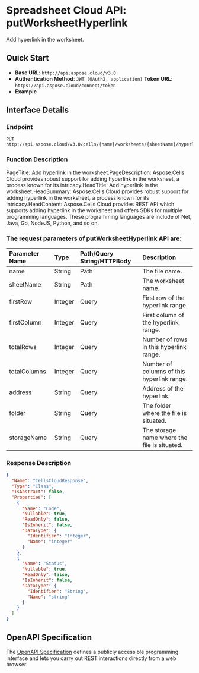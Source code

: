 # **Spreadsheet Cloud API: putWorksheetHyperlink**

Add hyperlink in the worksheet. 


## **Quick Start**

- **Base URL**: `http://api.aspose.cloud/v3.0`
- **Authentication Method**: `JWT (OAuth2, application)`  **Token URL**: `https://api.aspose.cloud/connect/token`
- **Example** 

## **Interface Details**

### **Endpoint** 

```
PUT http://api.aspose.cloud/v3.0/cells/{name}/worksheets/{sheetName}/hyperlinks
```
### **Function Description**
PageTitle: Add hyperlink in the worksheet.PageDescription: Aspose.Cells Cloud provides robust support for adding hyperlink in the worksheet, a process known for its intricacy.HeadTitle: Add hyperlink in the worksheet.HeadSummary: Aspose.Cells Cloud provides robust support for adding hyperlink in the worksheet, a process known for its intricacy.HeadContent: Aspose.Cells Cloud provides REST API which supports adding hyperlink in the worksheet and offers SDKs for multiple programming languages. These programming languages are include of Net, Java, Go, NodeJS, Python, and so on.

### The request parameters of **putWorksheetHyperlink** API are: 

| Parameter Name | Type | Path/Query String/HTTPBody | Description | 
| :- | :- | :- |:- | 
|name|String|Path|The file name.|
|sheetName|String|Path|The worksheet name.|
|firstRow|Integer|Query|First row of the hyperlink range.|
|firstColumn|Integer|Query|First column of the hyperlink range.|
|totalRows|Integer|Query|Number of rows in this hyperlink range.|
|totalColumns|Integer|Query|Number of columns of this hyperlink range.|
|address|String|Query|Address of the hyperlink.|
|folder|String|Query|The folder where the file is situated.|
|storageName|String|Query|The storage name where the file is situated.|

### **Response Description**
```json
{
  "Name": "CellsCloudResponse",
  "Type": "Class",
  "IsAbstract": false,
  "Properties": [
    {
      "Name": "Code",
      "Nullable": true,
      "ReadOnly": false,
      "IsInherit": false,
      "DataType": {
        "Identifier": "Integer",
        "Name": "integer"
      }
    },
    {
      "Name": "Status",
      "Nullable": true,
      "ReadOnly": false,
      "IsInherit": false,
      "DataType": {
        "Identifier": "String",
        "Name": "string"
      }
    }
  ]
}
```


## OpenAPI Specification

The [OpenAPI Specification](https://reference.aspose.cloud/cells/#/HypelinksController/PutWorksheetHyperlink) defines a publicly accessible programming interface and lets you carry out REST interactions directly from a web browser.

